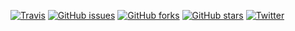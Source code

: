[![Travis](https://img.shields.io/travis/USER/REPO.svg?style=flat-square)](https://github.com/thiagolorena/Overtime-Script)
[![GitHub issues](https://img.shields.io/github/issues/thiagolorena/Overtime-Script.svg?style=flat-square)](https://github.com/thiagolorena/Overtime-Script/issues)
[![GitHub forks](https://img.shields.io/github/forks/thiagolorena/Overtime-Script.svg?style=flat-square)](https://github.com/thiagolorena/Overtime-Script/network)
[![GitHub stars](https://img.shields.io/github/stars/thiagolorena/Overtime-Script.svg?style=flat-square)](https://github.com/thiagolorena/Overtime-Script/stargazers)
[![Twitter](https://img.shields.io/twitter/url/https/github.com/thiagolorena/Overtime-Script.svg?style=flat-square)](https://twitter.com/intent/tweet?text=Wow:&url=https%3A%2F%2Fgithub.com%2Fthiagolorena%2FOvertime-Script)
